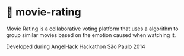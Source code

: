 :movie_camera: movie-rating
============
Movie Rating is a collaborative voting platform that uses a algorithm to group similar movies based on the emotion caused when watching it.

Developed during AngelHack Hackathon São Paulo 2014 
